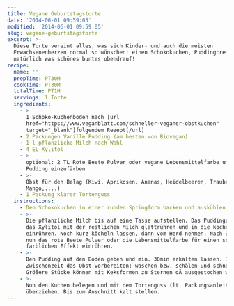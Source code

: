 ```yaml
---
title: Vegane Geburtstagstorte
date: '2014-06-01 09:59:05'
modified: '2014-06-01 09:59:05'
slug: vegane-geburtstagstorte
excerpt: >-
  Diese Torte vereint alles, was sich Kinder- und auch die meisten
  Erwachsenenherzen normal so wünschen: einen Schokokuchen, Puddingcreme und
  natürlich was schönes buntes obendrauf!
recipe:
  name: ''
  prepTime: PT30M
  cookTime: PT30M
  totalTime: PT1H
  servings: 1 Torte
  ingredients:
    - >-
      1 Schoko-Kuchenboden nach [url
      href="https://www.veganblatt.com/schneller-veganer-obstkuchen"
      target="_blank"]folgendem Rezept[/url]
    - 2 Packungen Vanille Pudding (am besten von Biovegan)
    - 1 l pflanzliche Milch nach Wahl
    - 4 EL Xylitol
    - >-
      optional: 2 TL Rote Beete Pulver oder vegane Lebensmittelfarbe um den
      Pudding einzufärben
    - >-
      Obst für den Belag (Kiwi, Aprikosen, Ananas, Heidelbeeren, Trauben,
      Mango,....)
    - 1 Packung klarer Tortenguss
  instructions:
    - Den Schokokuchen in einer runden Springform backen und auskühlen lassen.
    - >-
      Die pflanzliche Milch bis auf eine Tasse aufstellen. Das Puddingpulver und
      das Xylitol mit der restlichen Milch glattrühren und in die kochende Milch
      einrühren. Noch kurz köcheln lassen, dann vom Herd nehmen. Nach Belieben
      nun das rote Beete Pulver oder die Lebensmittelfarbe für einen schönen
      farblichen Effekt einrühren.
    - >-
      Den Pudding auf den Boden geben und min. 30min erkalten lassen. In der
      Zwischenzeit das Obst vorbereiten: waschen bzw. schälen und schneiden.
      Größere Stücke können mit Keksformen zu Sternen oÄ ausgestochen werden.
    - >-
      Nun den Kuchen belegen und mit dem Tortenguss (lt. Packungsanleitung)
      überziehen. Bis zum Anschnitt kalt stellen.
---
```


